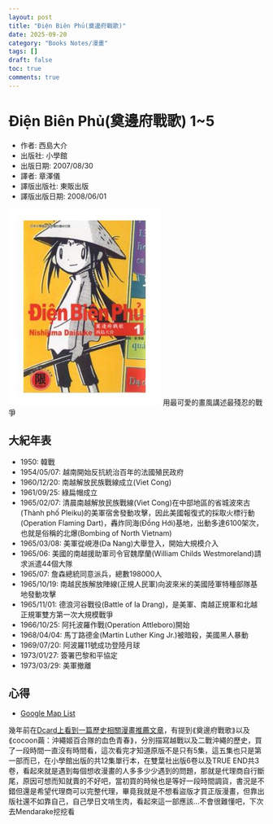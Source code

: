 ```yaml
---
layout: post
title: "Điện Biên Phủ(奠邊府戰歌)"
date: 2025-09-20
category: "Books Notes/漫畫"
tags: []
draft: false
toc: true
comments: true
---
```


# Điện Biên Phủ(奠邊府戰歌) 1~5
* 作者: 西島大介
* 出版社: 小學館
* 出版日期: 2007/08/30
* 譯者: 章澤儀
* 譯版出版社: 東販出版
* 譯版出版日期: 2008/06/01

<img src="/assets/posts/奠邊府戰歌.jpg" alt="" width="300">
用最可愛的畫風講述最殘忍的戰爭
<!-- more -->

## 大紀年表
* 1950: 韓戰
* 1954/05/07: 越南開始反抗統治百年的法國殖民政府
* 1960/12/20: 南越解放民族戰線成立(Viet Cong)
* 1961/09/25: 綠扁帽成立
* 1965/02/07: 清晨南越解放民族戰線(Viet Cong)在中部地區的省城波來古(Thành phố Pleiku)的美軍宿舍發動攻擊，因此美國報復式的採取火標行動(Operation Flaming Dart)，轟炸同海(Đồng Hới)基地，出動多達6100架次，也就是俗稱的北爆(Bombing of North Vietnam)
* 1965/03/08: 美軍從峴港(Da Nang)大舉登入，開始大規模介入
* 1965/06: 美國的南越援助軍司令官魏摩蘭(William Childs Westmoreland)請求派遣44個大隊
* 1965/07: 詹森總統同意派兵，總數198000人
* 1965/10/19: 南越民族解放陣線(正規人民軍)向波來米的美國陸軍特種部隊基地發動攻擊
* 1965/11/01: 德浪河谷戰役(Battle of Ia Drang)，是美軍、南越正規軍和北越正規軍雙方第一次大規模戰爭
* 1966/10/25: 阿托波羅作戰(Operation Attleboro)開始
* 1968/04/04: 馬丁路德金(Martin Luther King Jr.)被暗殺，美國黑人暴動
* 1969/07/20: 阿波羅11號成功登陸月球
* 1973/01/27: 簽署巴黎和平協定
* 1973/03/29: 美軍撤離

## 心得
* [Google Map List](https://maps.app.goo.gl/4iihfTBZrS9gTBiZ9)

幾年前在[Dcard上看到一篇歷史相關漫畫推薦文章](https://www.dcard.tw/f/acg/p/256972661?cid=b5d764a2-318b-4c5f-bd3e-069cca304c72)，有提到⟪奠邊府戰歌⟫以及⟪cocoon繭：沖繩姬百合隊的血色青春⟫，分別描寫越戰以及二戰沖繩的歷史，買了一段時間一直沒有時間看，這次看完才知道原版不是只有5集，這五集也只是第一部而已，在小學館出版的共12集單行本，在雙葉社出版6卷以及TRUE END共3卷，看起來就是遇到每個想收漫畫的人多多少少遇到的問題，那就是代理商自行斷尾，原因可想而知就賣的不好吧，當初買的時候也是等好一段時間調貨，書況是不錯但還是希望代理商可以完整代理，畢竟我就是不想看盜版才買正版漫畫，但靠出版社還不如靠自己，自己學日文啃生肉，看起來這一部應該...不會很難懂吧，下次去Mendarake挖挖看